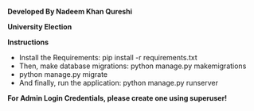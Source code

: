 **Developed By Nadeem Khan Qureshi**

**University Election**

**Instructions**
- Install the Requirements: pip install -r requirements.txt
- Then, make database migrations: python manage.py makemigrations
- python manage.py migrate
- And finally, run the application: python manage.py runserver


**For Admin Login Credentials, please create one using superuser!**



